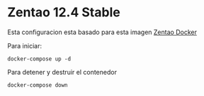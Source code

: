 # Zentao 12.4 Stable

Esta configuracion esta basado para esta imagen [Zentao Docker](https://www.google.com)

Para iniciar:
```
docker-compose up -d
```

Para detener y destruir el contenedor
```
docker-compose down
```